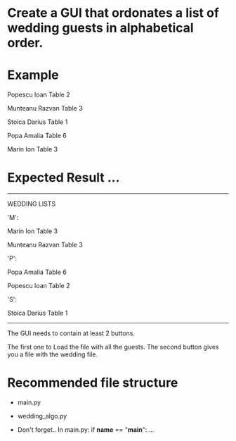 # Create a GUI that ordonates a list of wedding guests in alphabetical order.

# Example 

Popescu Ioan Table 2

Munteanu Razvan Table 3

Stoica Darius Table 1

Popa Amalia Table 6

Marin Ion Table 3


# Expected Result ...

----

WEDDING LISTS

'M':

Marin Ion Table 3

Munteanu Razvan Table 3

'P':

Popa Amalia Table 6

Popescu Ioan Table 2

'S':

Stoica Darius Table 1

--------

The GUI needs to contain at least 2 buttons.

The first one to Load the file with all the guests.
The second button gives you a file with the wedding file.

# Recommended file structure
- main.py
- wedding_algo.py

- Don't forget..
    In main.py: 
        if __name__ == "__main__":
            ...
